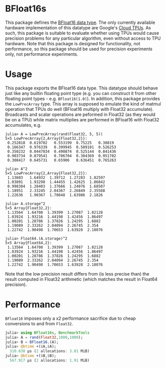 # BFloat16s

This package defines the [BFloat16 data type](https://en.wikipedia.org/wiki/Bfloat16_floating-point_format).
The only currently available hardware implementation of this datatype are
Google's [Cloud TPUs](https://en.wikipedia.org/wiki/Tensor_processing_unit).
As such, this package is suitable to evaluate whether using TPUs would cause
precision problems for any particular algorithm, even without access to TPU
hardware. Note that this package is designed for functionality, not performance,
so this package should be used for precision experiments only, not performance
experiments.

# Usage

This package exports the BFloat16 data type. This datatype should behave
just like any builtin floating point type (e.g. you can construct it from
other floating point types - e.g. `BFloat16(1.0)`). In addition, this package
provides the `LowPrecArray` type. This array is supposed to emulate the kind
of matmul operation that TPUs do well (BFloat16 multiply with Float32
accumulate). Broadcasts and scalar operations are peformed in Float32 (as
they would be on a TPU) while matrix multiplies are performed in BFloat16 with
Float32 accumulates, e.g.

```
julia> A = LowPrecArray(rand(Float32, 5, 5))
5×5 LowPrecArray{2,Array{Float32,2}}:
 0.252818  0.619702   0.553199  0.75225   0.30819
 0.166347  0.976339   0.399945  0.589101  0.526253
 0.350232  0.0447034  0.490874  0.525144  0.841436
 0.903734  0.879541   0.706704  0.304369  0.951702
 0.308417  0.645731   0.65906   0.636451  0.765263

julia> A^2
5×5 LowPrecArray{2,Array{Float32,2}}:
 1.13603   1.64932  1.39712  1.27283  1.82597
 1.03891   1.93298  1.44455  1.42625  1.86842
 0.998384  1.28403  1.37666  1.24076  1.68507
 1.18951   2.33245  2.04367  2.26849  2.35588
 1.22636   1.90367  1.70848  1.63986  2.1826

julia> A.storage^2
5×5 Array{Float32,2}:
 1.13564  1.64708  1.39399  1.27087  1.82128
 1.03924  1.93216  1.44198  1.42456  1.86497
 1.00201  1.28786  1.37826  1.24295  1.6882
 1.19089  2.33262  2.04094  2.26745  2.354
 1.22742  1.90498  1.70653  1.63928  2.18076

julia> Float64.(A.storage)^2
5×5 Array{Float64,2}:
 1.13564  1.64708  1.39399  1.27087  1.82128
 1.03924  1.93216  1.44198  1.42456  1.86497
 1.00201  1.28786  1.37826  1.24295  1.6882
 1.19089  2.33262  2.04094  2.26745  2.354
 1.22742  1.90498  1.70653  1.63928  2.18076
```

Note that the low precision result differs from (is less precise than) the
result computed in Float32 arithmetic (which matches the result in Float64
precision).

# Performance

`BFloat16` imposes only a x2 performance sacrifice due to cheap conversions to and from `Float32`.

```julia
julia> using BFloat16s, BenchmarkTools
julia> A = rand(Float32,1000,1000);
julia> B = BFloat16.(A);
julia> @btime +($A,$A);
  310.638 μs (2 allocations: 3.81 MiB)
julia> @btime +($B,$B);
  567.917 μs (2 allocations: 1.91 MiB)
  ```

